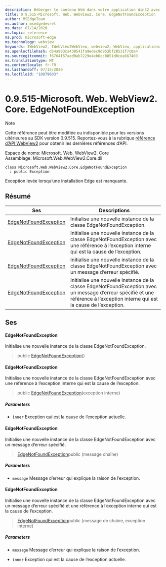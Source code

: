 ```yaml
---
description: Héberger le contenu Web dans votre application Win32 avec le contrôle Microsoft Edge WebView2
title: 0.9.515-Microsoft. Web. WebView2. Core. EdgeNotFoundException
author: MSEdgeTeam
ms.author: msedgedevrel
ms.date: 07/14/2020
ms.topic: reference
ms.prod: microsoft-edge
ms.technology: webview
keywords: IWebView2, IWebView2WebView, webview2, WebView, applications Win32, Win32, Edge, ICoreWebView2, ICoreWebView2Controller, contrôle de navigateur, html Edge
ms.openlocfilehash: db4a903ca430541fa9edec9d953bf28531f7c0a4
ms.sourcegitcommit: f6764f57aed9ab7229e4eb6cc8851d0cea667403
ms.translationtype: MT
ms.contentlocale: fr-FR
ms.lasthandoff: 07/15/2020
ms.locfileid: "10879603"
---
```

# 0.9.515-Microsoft. Web. WebView2. Core. EdgeNotFoundException 

> [!NOTE]
> Cette référence peut être modifiée ou indisponible pour les versions ultérieures au SDK version 0.9.515. Reportez-vous à la rubrique [référence d’API WebView2](../../../webview2-api-reference.md) pour obtenir les dernières références d’API.

Espace de noms: Microsoft. Web. WebView2. Core \
Assemblage: Microsoft.Web.WebView2.Core.dll

```
class Microsoft.Web.WebView2.Core.EdgeNotFoundException
  : public Exception
```

Exception levée lorsqu’une installation Edge est manquante.

## Résumé

 Ses                        | Descriptions
--------------------------------|---------------------------------------------
[EdgeNotFoundException](#edgenotfoundexception) | Initialise une nouvelle instance de la classe EdgeNotFoundException.
[EdgeNotFoundException](#edgenotfoundexception) | Initialise une nouvelle instance de la classe EdgeNotFoundException avec une référence à l’exception interne qui est la cause de l’exception.
[EdgeNotFoundException](#edgenotfoundexception) | Initialise une nouvelle instance de la classe EdgeNotFoundException avec un message d’erreur spécifié.
[EdgeNotFoundException](#edgenotfoundexception) | Initialise une nouvelle instance de la classe EdgeNotFoundException avec un message d’erreur spécifié et une référence à l’exception interne qui est la cause de l’exception.

## Ses

#### EdgeNotFoundException 

Initialise une nouvelle instance de la classe EdgeNotFoundException.

> public [EdgeNotFoundException](#edgenotfoundexception)()

#### EdgeNotFoundException 

Initialise une nouvelle instance de la classe EdgeNotFoundException avec une référence à l’exception interne qui est la cause de l’exception.

> public [EdgeNotFoundException](#edgenotfoundexception)(exception interne)

##### Parameters
* `inner` Exception qui est la cause de l’exception actuelle.

#### EdgeNotFoundException 

Initialise une nouvelle instance de la classe EdgeNotFoundException avec un message d’erreur spécifié.

> [EdgeNotFoundException](#edgenotfoundexception)public (message chaîne)

##### Parameters
* `message` Message d’erreur qui explique la raison de l’exception.

#### EdgeNotFoundException 

Initialise une nouvelle instance de la classe EdgeNotFoundException avec un message d’erreur spécifié et une référence à l’exception interne qui est la cause de l’exception.

> [EdgeNotFoundException](#edgenotfoundexception)public (message de chaîne, exception interne)

##### Parameters
* `message` Message d’erreur qui explique la raison de l’exception. 

* `inner` Exception qui est la cause de l’exception actuelle.


